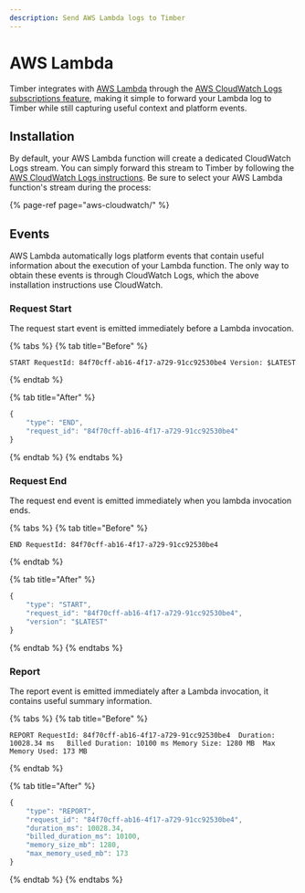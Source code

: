 ```yaml
---
description: Send AWS Lambda logs to Timber
---
```


# AWS Lambda

Timber integrates with [AWS Lambda](https://aws.amazon.com/lambda/) through the [AWS CloudWatch Logs subscriptions feature](https://docs.aws.amazon.com/AmazonCloudWatch/latest/logs/Subscriptions.html), making it simple to forward your Lambda log to Timber while still capturing useful context and platform events.

## Installation

By default, your AWS Lambda function will create a dedicated CloudWatch Logs stream. You can simply forward this stream to Timber by following the [AWS CloudWatch Logs instructions](aws-cloudwatch/#installation). Be sure to select your AWS Lambda function's stream during the process:

{% page-ref page="aws-cloudwatch/" %}

## Events

AWS Lambda automatically logs platform events that contain useful information about the execution of your Lambda function. The only way to obtain these events is through CloudWatch Logs, which the above installation instructions use CloudWatch.

### Request Start

The request start event is emitted immediately before a Lambda invocation.

{% tabs %}
{% tab title="Before" %}
```text
START RequestId: 84f70cff-ab16-4f17-a729-91cc92530be4 Version: $LATEST
```
{% endtab %}

{% tab title="After" %}
```javascript
{
    "type": "END",
    "request_id": "84f70cff-ab16-4f17-a729-91cc92530be4"
}
```
{% endtab %}
{% endtabs %}

### Request End

The request end event is emitted immediately when you lambda invocation ends.

{% tabs %}
{% tab title="Before" %}
```
END RequestId: 84f70cff-ab16-4f17-a729-91cc92530be4
```
{% endtab %}

{% tab title="After" %}
```javascript
{
    "type": "START",
    "request_id": "84f70cff-ab16-4f17-a729-91cc92530be4",
    "version": "$LATEST"
}
```
{% endtab %}
{% endtabs %}

### Report

The report event is emitted immediately after a Lambda invocation, it contains useful summary information.

{% tabs %}
{% tab title="Before" %}
```text
REPORT RequestId: 84f70cff-ab16-4f17-a729-91cc92530be4	Duration: 10028.34 ms	Billed Duration: 10100 ms Memory Size: 1280 MB	Max Memory Used: 173 MB
```
{% endtab %}

{% tab title="After" %}
```javascript
{
    "type": "REPORT",
    "request_id": "84f70cff-ab16-4f17-a729-91cc92530be4",
    "duration_ms": 10028.34,
    "billed_duration_ms": 10100,
    "memory_size_mb": 1280,
    "max_memory_used_mb": 173
}
```
{% endtab %}
{% endtabs %}

